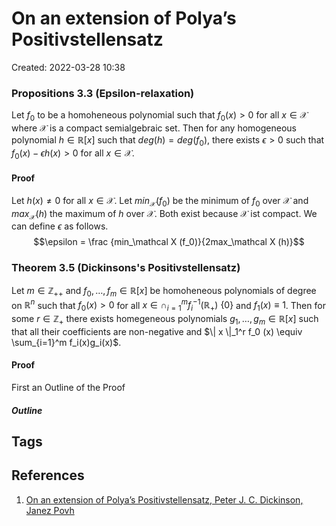 # On an extension of Polya’s Positivstellensatz
Created: 2022-03-28 10:38


### Propositions 3.3 (Epsilon-relaxation)
Let $f_0$ to be a homoheneous polynomial such that $f_0(x) > 0$ for all $x \in \mathcal X$ where $\mathcal X$ is a compact semialgebraic set. Then for any homogeneous polynomial $h \in \mathbb R[x]$ such that $deg(h) = deg(f_0)$, there exists $\epsilon > 0$ such that $f_0(x)-\epsilon h (x) > 0$  for all $x \in \mathcal X$.
#### Proof
Let $h(x) \neq 0$ for all $x \in \mathcal X$. Let $min_\mathcal X (f_0)$ be the minimum of $f_0$ over $\mathcal X$ and $max_\mathcal X (h)$ the maximum of $h$ over $\mathcal X$.  Both exist because $\mathcal X$ ist compact. We can define $\epsilon$ as follows. $$\epsilon = \frac {min_\mathcal X (f_0)}{2max_\mathcal X (h)}$$


### Theorem 3.5 (Dickinsons's Positivstellensatz)
Let  $m \in \mathbb{Z}_{++}$ and $f_0, \dots, f_m \in \mathbb R[x]$  be homoheneous polynomials of degree on $\mathbb R ^n$ such that $f_0(x)>0$ for all $x \in \cap_{i=1}^m f_i^{-1} ( \mathbb R_+) \ \{0\}$ and $f_1(x) \equiv 1$. Then for some $r \in \mathbb Z_+$ there exists homegeneous polynomials $g_1, \dots, g_m \in \mathbb R[x]$ such that all their coefficients are non-negative and $\| x \|_1^r f_0 (x) \equiv \sum_{i=1}^m f_i(x)g_i(x)$. 
#### Proof
First an Outline of the Proof
##### Outline


## Tags



## References
1.  [On an extension of Polya’s Positivstellensatz, Peter J. C. Dickinson, Janez Povh](https://link.springer.com/article/10.1007/s10898-014-0196-9)